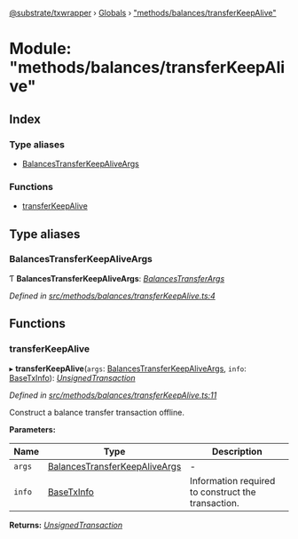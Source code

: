 [@substrate/txwrapper](../README.md) › [Globals](../globals.md) › ["methods/balances/transferKeepAlive"](_methods_balances_transferkeepalive_.md)

# Module: "methods/balances/transferKeepAlive"

## Index

### Type aliases

* [BalancesTransferKeepAliveArgs](_methods_balances_transferkeepalive_.md#balancestransferkeepaliveargs)

### Functions

* [transferKeepAlive](_methods_balances_transferkeepalive_.md#transferkeepalive)

## Type aliases

###  BalancesTransferKeepAliveArgs

Ƭ **BalancesTransferKeepAliveArgs**: *[BalancesTransferArgs](../interfaces/_methods_balances_transfer_.balancestransferargs.md)*

*Defined in [src/methods/balances/transferKeepAlive.ts:4](https://github.com/paritytech/txwrapper/blob/64624af/src/methods/balances/transferKeepAlive.ts#L4)*

## Functions

###  transferKeepAlive

▸ **transferKeepAlive**(`args`: [BalancesTransferKeepAliveArgs](_methods_balances_transferkeepalive_.md#balancestransferkeepaliveargs), `info`: [BaseTxInfo](../interfaces/_util_types_.basetxinfo.md)): *[UnsignedTransaction](../interfaces/_util_types_.unsignedtransaction.md)*

*Defined in [src/methods/balances/transferKeepAlive.ts:11](https://github.com/paritytech/txwrapper/blob/64624af/src/methods/balances/transferKeepAlive.ts#L11)*

Construct a balance transfer transaction offline.

**Parameters:**

Name | Type | Description |
------ | ------ | ------ |
`args` | [BalancesTransferKeepAliveArgs](_methods_balances_transferkeepalive_.md#balancestransferkeepaliveargs) | - |
`info` | [BaseTxInfo](../interfaces/_util_types_.basetxinfo.md) | Information required to construct the transaction.  |

**Returns:** *[UnsignedTransaction](../interfaces/_util_types_.unsignedtransaction.md)*
